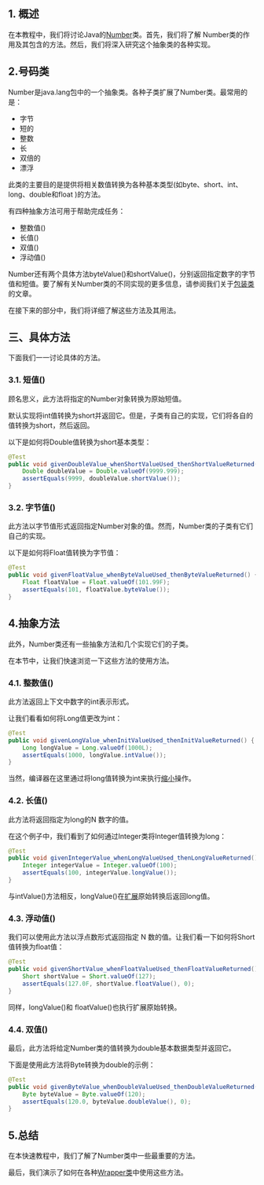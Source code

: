 ## 1. 概述

在本教程中，我们将讨论Java的[Number](https://docs.oracle.com/en/java/javase/11/docs/api/java.base/java/lang/Number.html)类。首先，我们将了解 Number类的作用及其包含的方法。然后，我们将深入研究这个抽象类的各种实现。

## 2.号码类

Number是java.lang包中的一个抽象类。各种子类扩展了Number类。最常用的是：

-   字节
-   短的
-   整数
-   长
-   双倍的
-   漂浮

此类的主要目的是提供将相关数值转换为各种基本类型(如byte、short、int、long、double和float )的方法。

有四种抽象方法可用于帮助完成任务：

-   整数值()
-   长值()
-   双值()
-   浮动值()

Number还有两个具体方法byteValue()和shortValue()，分别返回指定数字的字节值和短值。要了解有关Number类的不同实现的更多信息，请参阅我们关于[包装类](https://www.baeldung.com/java-wrapper-classes)的文章。

在接下来的部分中，我们将详细了解这些方法及其用法。

## 三、具体方法

下面我们一一讨论具体的方法。

### 3.1. 短值()

顾名思义，此方法将指定的Number对象转换为原始短值。

默认实现将int值转换为short并返回它。但是，子类有自己的实现，它们将各自的值转换为short，然后返回。

以下是如何将Double值转换为short基本类型：

```java
@Test
public void givenDoubleValue_whenShortValueUsed_thenShortValueReturned() {
    Double doubleValue = Double.valueOf(9999.999);
    assertEquals(9999, doubleValue.shortValue());
}
```

### 3.2. 字节值()

此方法以字节值形式返回指定Number对象的值。然而，Number类的子类有它们自己的实现。

以下是如何将Float值转换为字节值：

```java
@Test
public void givenFloatValue_whenByteValueUsed_thenByteValueReturned() {
    Float floatValue = Float.valueOf(101.99F);
    assertEquals(101, floatValue.byteValue());
}
```

## 4.抽象方法

此外，Number类还有一些抽象方法和几个实现它们的子类。

在本节中，让我们快速浏览一下这些方法的使用方法。

### 4.1. 整数值()

此方法返回上下文中数字的int表示形式。

让我们看看如何将Long值更改为int：

```java
@Test
public void givenLongValue_whenInitValueUsed_thenInitValueReturned() {
    Long longValue = Long.valueOf(1000L);
    assertEquals(1000, longValue.intValue());
}
```

当然，编译器在这里通过将long值转换为int来执行[缩小](https://www.baeldung.com/java-primitive-conversions#narrowing-primitive-conversion)操作。

### 4.2. 长值()

此方法将返回指定为long的N 数字的值。

在这个例子中，我们看到了如何通过Integer类将Integer值转换为long：

```java
@Test
public void givenIntegerValue_whenLongValueUsed_thenLongValueReturned() {
    Integer integerValue = Integer.valueOf(100);
    assertEquals(100, integerValue.longValue());
}
```

与intValue()方法相反，longValue()在[扩展](https://www.baeldung.com/java-primitive-conversions#widening-primitive-conversions)原始转换后返回long值。

### 4.3. 浮动值()

我们可以使用此方法以浮点数形式返回指定 N 数的值。让我们看一下如何将Short值转换为float值：

```java
@Test
public void givenShortValue_whenFloatValueUsed_thenFloatValueReturned() {
    Short shortValue = Short.valueOf(127);
    assertEquals(127.0F, shortValue.floatValue(), 0);
}
```

同样，longValue()和 floatValue()也执行扩展原始转换。

### 4.4. 双值()

最后，此方法将给定Number类的值转换为double基本数据类型并返回它。

下面是使用此方法将Byte转换为double的示例：

```java
@Test
public void givenByteValue_whenDoubleValueUsed_thenDoubleValueReturned() {
    Byte byteValue = Byte.valueOf(120);
    assertEquals(120.0, byteValue.doubleValue(), 0);
}
```

## 5.总结

在本快速教程中，我们了解了Number类中一些最重要的方法。

最后，我们演示了如何在各种[Wrapper类](https://www.baeldung.com/java-wrapper-classes)中使用这些方法。